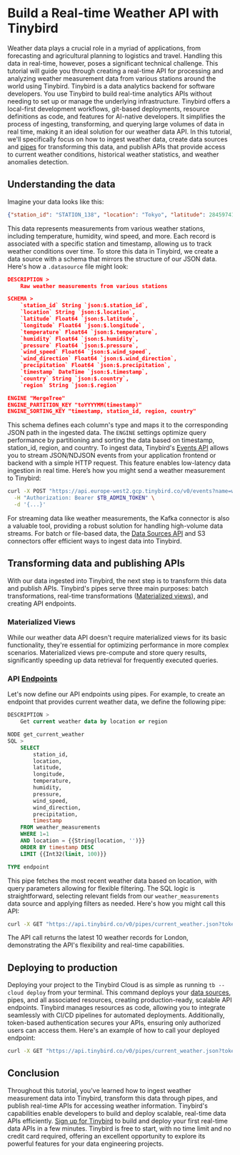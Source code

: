 # Build a Real-time Weather API with Tinybird

Weather data plays a crucial role in a myriad of applications, from forecasting and agricultural planning to logistics and travel. Handling this data in real-time, however, poses a significant technical challenge. This tutorial will guide you through creating a real-time API for processing and analyzing weather measurement data from various stations around the world using Tinybird. Tinybird is a data analytics backend for software developers. You use Tinybird to build real-time analytics APIs without needing to set up or manage the underlying infrastructure. Tinybird offers a local-first development workflows, git-based deployments, resource definitions as code, and features for AI-native developers. It simplifies the process of ingesting, transforming, and querying large volumes of data in real time, making it an ideal solution for our weather data API. In this tutorial, we'll specifically focus on how to ingest weather data, create data sources and [pipes](https://www.tinybird.co/docs/forward/work-with-data/pipes?utm_source=DEV&utm_campaign=tb+create+--prompt+DEV) for transforming this data, and publish APIs that provide access to current weather conditions, historical weather statistics, and weather anomalies detection. 

## Understanding the data

Imagine your data looks like this:

```json
{"station_id": "STATION_138", "location": "Tokyo", "latitude": 2845974126, "longitude": 2845974216, "temperature": 2845974156, "humidity": 77, "pressure": 1018, "wind_speed": 38, "wind_direction": 258, "precipitation": 38, "timestamp": "2025-05-12 05:11:54", "country": "China", "region": "Northeast"}
```

This data represents measurements from various weather stations, including temperature, humidity, wind speed, and more. Each record is associated with a specific station and timestamp, allowing us to track weather conditions over time. To store this data in Tinybird, we create a data source with a schema that mirrors the structure of our JSON data. Here's how a `.datasource` file might look:

```json
DESCRIPTION >
    Raw weather measurements from various stations

SCHEMA >
    `station_id` String `json:$.station_id`,
    `location` String `json:$.location`,
    `latitude` Float64 `json:$.latitude`,
    `longitude` Float64 `json:$.longitude`,
    `temperature` Float64 `json:$.temperature`,
    `humidity` Float64 `json:$.humidity`,
    `pressure` Float64 `json:$.pressure`,
    `wind_speed` Float64 `json:$.wind_speed`,
    `wind_direction` Float64 `json:$.wind_direction`,
    `precipitation` Float64 `json:$.precipitation`,
    `timestamp` DateTime `json:$.timestamp`,
    `country` String `json:$.country`,
    `region` String `json:$.region`

ENGINE "MergeTree"
ENGINE_PARTITION_KEY "toYYYYMM(timestamp)"
ENGINE_SORTING_KEY "timestamp, station_id, region, country"
```

This schema defines each column's type and maps it to the corresponding JSON path in the ingested data. The `ENGINE` settings optimize query performance by partitioning and sorting the data based on timestamp, station_id, region, and country. To ingest data, Tinybird's [Events API](https://www.tinybird.co/docs/forward/get-data-in/events-api?utm_source=DEV&utm_campaign=tb+create+--prompt+DEV) allows you to stream JSON/NDJSON events from your application frontend or backend with a simple HTTP request. This feature enables low-latency data ingestion in real time. Here’s how you might send a weather measurement to Tinybird:

```bash
curl -X POST "https://api.europe-west2.gcp.tinybird.co/v0/events?name=weather_measurements&utm_source=DEV&utm_campaign=tb+create+--prompt+DEV" \
  -H "Authorization: Bearer $TB_ADMIN_TOKEN" \
  -d '{...}'
```

For streaming data like weather measurements, the Kafka connector is also a valuable tool, providing a robust solution for handling high-volume data streams. For batch or file-based data, the [Data Sources API](https://www.tinybird.co/docs/api-reference/datasource-api?utm_source=DEV&utm_campaign=tb+create+--prompt+DEV) and S3 connectors offer efficient ways to ingest data into Tinybird. 

## Transforming data and publishing APIs

With our data ingested into Tinybird, the next step is to transform this data and publish APIs. Tinybird's pipes serve three main purposes: batch transformations, real-time transformations ([Materialized views](https://www.tinybird.co/docs/forward/work-with-data/optimize/materialized-views?utm_source=DEV&utm_campaign=tb+create+--prompt+DEV)), and creating API endpoints. 

### Materialized Views

While our weather data API doesn't require materialized views for its basic functionality, they're essential for optimizing performance in more complex scenarios. Materialized views pre-compute and store query results, significantly speeding up data retrieval for frequently executed queries. 

### API [Endpoints](https://www.tinybird.co/docs/forward/work-with-data/publish-data/endpoints?utm_source=DEV&utm_campaign=tb+create+--prompt+DEV)

Let's now define our API endpoints using pipes. For example, to create an endpoint that provides current weather data, we define the following pipe:

```sql
DESCRIPTION >
    Get current weather data by location or region

NODE get_current_weather
SQL >
    SELECT
        station_id,
        location,
        latitude,
        longitude,
        temperature,
        humidity,
        pressure,
        wind_speed,
        wind_direction,
        precipitation,
        timestamp
    FROM weather_measurements
    WHERE 1=1
    AND location = {{String(location, '')}}
    ORDER BY timestamp DESC
    LIMIT {{Int32(limit, 100)}}

TYPE endpoint
```

This pipe fetches the most recent weather data based on location, with query parameters allowing for flexible filtering. The SQL logic is straightforward, selecting relevant fields from our `weather_measurements` data source and applying filters as needed. Here's how you might call this API:

```bash
curl -X GET "https://api.tinybird.co/v0/pipes/current_weather.json?token=%24TB_ADMIN_TOKEN&location=London&limit=10&utm_source=DEV&utm_campaign=tb+create+--prompt+DEV"
```

The API call returns the latest 10 weather records for London, demonstrating the API's flexibility and real-time capabilities. 

## Deploying to production

Deploying your project to the Tinybird Cloud is as simple as running `tb --cloud deploy` from your terminal. This command deploys your [data sources](https://www.tinybird.co/docs/forward/get-data-in/data-sources?utm_source=DEV&utm_campaign=tb+create+--prompt+DEV), pipes, and all associated resources, creating production-ready, scalable API endpoints. Tinybird manages resources as code, allowing you to integrate seamlessly with CI/CD pipelines for automated deployments. Additionally, token-based authentication secures your APIs, ensuring only authorized users can access them. Here's an example of how to call your deployed endpoint:

```bash
curl -X GET "https://api.tinybird.co/v0/pipes/current_weather.json?token=%24PRODUCTION_TOKEN&location=New&utm_source=DEV&utm_campaign=tb+create+--prompt+DEV York"
```


## Conclusion

Throughout this tutorial, you've learned how to ingest weather measurement data into Tinybird, transform this data through pipes, and publish real-time APIs for accessing weather information. Tinybird's capabilities enable developers to build and deploy scalable, real-time data APIs efficiently. [Sign up for Tinybird](https://cloud.tinybird.co/signup?utm_source=DEV&utm_campaign=tb+create+--prompt+DEV) to build and deploy your first real-time data APIs in a few minutes. Tinybird is free to start, with no time limit and no credit card required, offering an excellent opportunity to explore its powerful features for your data engineering projects.